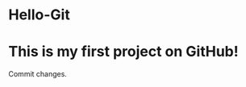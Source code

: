 # Hello-Git
This is my first project on GitHub!
============================================
Commit changes.
